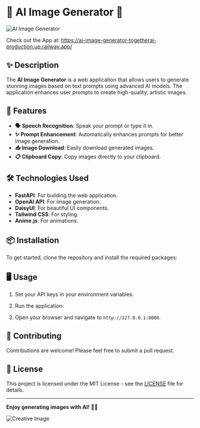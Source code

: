 # 🎨 AI Image Generator 🌟

![AI Image Generator](https://via.placeholder.com/800x200.png?text=AI+Image+Generator)

Check out the App at: https://ai-image-generator-togetherai-production.up.railway.app/

## ✨ Description
The **AI Image Generator** is a web application that allows users to generate stunning images based on text prompts using advanced AI models. The application enhances user prompts to create high-quality, artistic images. 

## 🚀 Features
- **🗣️ Speech Recognition**: Speak your prompt or type it in.
- **✨ Prompt Enhancement**: Automatically enhances prompts for better image generation.
- **📥 Image Download**: Easily download generated images.
- **📋 Clipboard Copy**: Copy images directly to your clipboard.

## 🛠️ Technologies Used
- **FastAPI**: For building the web application.
- **OpenAI API**: For image generation.
- **DaisyUI**: For beautiful UI components.
- **Tailwind CSS**: For styling.
- **Anime.js**: For animations.

## 📦 Installation

To get started, clone the repository and install the required packages:


## 🖥️ Usage

1. Set your API keys in your environment variables.
2. Run the application:


3. Open your browser and navigate to `http://127.0.0.1:8000`.

## 🤝 Contributing

Contributions are welcome! Please feel free to submit a pull request.

## 📄 License

This project is licensed under the MIT License - see the [LICENSE](LICENSE) file for details.

---

**Enjoy generating images with AI!** 🎉✨

![Creative Image](https://via.placeholder.com/600x400.png?text=Generated+Image+Preview)
